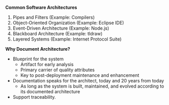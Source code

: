 **Common Software Architectures**
1. Pipes and Filters (Example: Compilers)
2. Object-Oriented Organization (Example: Eclipse IDE)
3. Event-Driven Architecture (Example: Node.js)
4. Blackboard Architecture (Example: tldraw)
5. Layered Systems (Example: Internet Protocol Suite)

**Why Document Architecture?** 
- Blueprint for the system
	- Artifact for early analysis 
	- Primary carrier of quality attributes 
	- Key to post-deployment maintenance and enhancement 
- Documentation speaks for the architect, today and 20 years from today
	- As long as the system is built, maintained, and evolved according to its documented architecture 
- Support traceability.